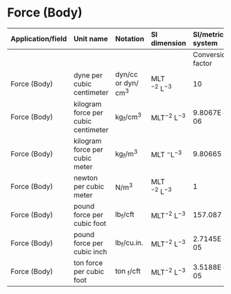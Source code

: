 # Force (Body)

| Application/field | Unit name | Notation | SI dimension | SI/metric system |  | English/US system |  |
| :--- | :--- | :--- | :--- | :--- | :--- | :--- | :--- |
|  |  |  |  | Conversion factor | Unit | Conversion factor | Unit |
| Force (Body) | dyne per cubic centimeter | dyn/cc or dyn/ $\mathrm{cm}^{3}$ | MLT $^{-2} \mathrm{~L}^{-3}$ | 10 | $\mathrm{N} / \mathrm{m}^{3}$ | 0.063659 | $\mathrm{lb}_{\mathrm{f}} / \mathrm{cft}$ |
| Force (Body) | kilogram force per cubic centimeter | $\mathrm{kg}_{\mathrm{f}} / \mathrm{cm}^{3}$ | $\mathrm{MLT}^{-2} \mathrm{~L}^{-3}$ | $9.8067 \mathrm{E}+06$ | $\mathrm{N} / \mathrm{m}^{3}$ | 62428.0 | $\mathrm{lb}_{\mathrm{f}} / \mathrm{cft}$ |
| Force (Body) | kilogram force per cubic meter | $\mathrm{kg}_{\mathrm{f}} / \mathrm{m}^{3}$ | MLT $^{-} \mathrm{L}^{-3}$ | 9.80665 | $\mathrm{N} / \mathrm{m}^{3}$ | 0.062428 | $\mathrm{lb}_{\mathrm{f}} / \mathrm{cft}$ |
| Force (Body) | newton per cubic meter | $\mathrm{N} / \mathrm{m}^{3}$ | MLT $^{-2} \mathrm{~L}^{-3}$ | 1 | $\mathrm{N} / \mathrm{m}^{3}$ | 0.0063659 | $\mathrm{lb}_{\mathrm{f}} / \mathrm{cft}$ |
| Force (Body) | pound force per cubic foot | $\mathrm{lb}_{\mathrm{f}} / \mathrm{cft}$ | $\mathrm{MLT}^{-2} \mathrm{~L}^{-3}$ | 157.087 | $\mathrm{N} / \mathrm{m}^{3}$ | 1 | $\mathrm{lb}_{\mathrm{f}} / \mathrm{cft}$ |
| Force (Body) | pound force per cubic inch | $\mathrm{lb}_{\mathrm{f}} / \mathrm{cu} . \mathrm{in}$. | $\mathrm{MLT}^{-2} \mathrm{~L}^{-3}$ | $2.7145 \mathrm{E}+05$ | $\mathrm{N} / \mathrm{m}^{3}$ | 1728 | $\mathrm{lb}_{\mathrm{f}} / \mathrm{cft}$ |
| Force (Body) | ton force per cubic foot | ton $_{\mathrm{f}} / \mathrm{cft}$ | $\mathrm{MLT}^{-2} \mathrm{~L}^{-3}$ | $3.5188 \mathrm{E}+05$ | $\mathrm{N} / \mathrm{m}^{3}$ | 2240 | $\mathrm{lb}_{\mathrm{f}} / \mathrm{cft}$ |
